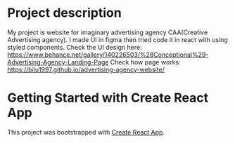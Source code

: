 # Project description

My project is website for imaginary advertising agency CAA(Creative Advertising agency).
I made UI in figma then tried code it in react with using styled components.
Check the UI design here: https://www.behance.net/gallery/140226503/%28Conceptional%29-Advertising-Agency-Landing-Page
Check how page works: https://bilu1997.github.io/advertising-agency-website/

# Getting Started with Create React App

This project was bootstrapped with [Create React App](https://github.com/facebook/create-react-app).
